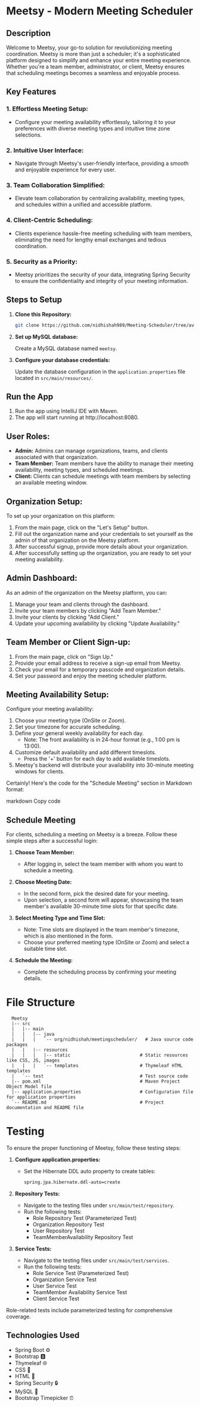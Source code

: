 # Meetsy - Modern Meeting Scheduler

## Description
Welcome to Meetsy, your go-to solution for revolutionizing meeting coordination. Meetsy is more than just a scheduler; it's a sophisticated platform designed to simplify and enhance your entire meeting experience. Whether you're a team member, administrator, or client, Meetsy ensures that scheduling meetings becomes a seamless and enjoyable process.

## Key Features

### 1. **Effortless Meeting Setup:**
- Configure your meeting availability effortlessly, tailoring it to your preferences with diverse meeting types and intuitive time zone selections.

### 2. **Intuitive User Interface:**
- Navigate through Meetsy's user-friendly interface, providing a smooth and enjoyable experience for every user.

### 3. **Team Collaboration Simplified:**
- Elevate team collaboration by centralizing availability, meeting types, and schedules within a unified and accessible platform.

### 4. **Client-Centric Scheduling:**
- Clients experience hassle-free meeting scheduling with team members, eliminating the need for lengthy email exchanges and tedious coordination.

### 5. **Security as a Priority:**
- Meetsy prioritizes the security of your data, integrating Spring Security to ensure the confidentiality and integrity of your meeting information.

## Steps to Setup

1. **Clone this Repository:**
   ```bash
   git clone https://github.com/nidhishah989/Meeting-Scheduler/tree/availability
2. **Set up MySQL database:**

    Create a MySQL database named `meetsy`.

3. **Configure your database credentials:**

   Update the database configuration in the `application.properties` file located in `src/main/resources/`.

## Run the App
1. Run the app using IntelliJ IDE with Maven.
2. The app will start running at http://localhost:8080.

## User Roles:

- **Admin:** Admins can manage organizations, teams, and clients associated with that organization.
- **Team Member:** Team members have the ability to manage their meeting availability, meeting types, and scheduled meetings.
- **Client:** Clients can schedule meetings with team members by selecting an available meeting window.

## Organization Setup:

To set up your organization on this platform:

1. From the main page, click on the "Let's Setup" button.
2. Fill out the organization name and your credentials to set yourself as the admin of that organization on the Meetsy platform.
3. After successful signup, provide more details about your organization.
4. After successfully setting up the organization, you are ready to set your meeting availability.

## Admin Dashboard:

As an admin of the organization on the Meetsy platform, you can:

1. Manage your team and clients through the dashboard. 
2. Invite your team members by clicking "Add Team Member."
3. Invite your clients by clicking "Add Client."
4. Update your upcoming availability by clicking "Update Availability."

## Team Member or Client Sign-up:

1. From the main page, click on "Sign Up."
2. Provide your email address to receive a sign-up email from Meetsy.
3. Check your email for a temporary passcode and organization details.
4. Set your password and enjoy the meeting scheduler platform.

## Meeting Availability Setup:

Configure your meeting availability:

1. Choose your meeting type (OnSite or Zoom).
2. Set your timezone for accurate scheduling.
3. Define your general weekly availability for each day.
   - Note: The front availability is in 24-hour format (e.g., 1:00 pm is 13:00).
4. Customize default availability and add different timeslots.
   - Press the '+' button for each day to add available timeslots.
5. Meetsy's backend will distribute your availability into 30-minute meeting windows for clients.


Certainly! Here's the code for the "Schedule Meeting" section in Markdown format:

markdown
Copy code
## Schedule Meeting

For clients, scheduling a meeting on Meetsy is a breeze. Follow these simple steps after a successful login:

1. **Choose Team Member:**
   - After logging in, select the team member with whom you want to schedule a meeting.

2. **Choose Meeting Date:**
   - In the second form, pick the desired date for your meeting.
   - Upon selection, a second form will appear, showcasing the team member's available 30-minute time slots for that specific date.

3. **Select Meeting Type and Time Slot:**
   - Note: Time slots are displayed in the team member's timezone, which is also mentioned in the form.
   - Choose your preferred meeting type (OnSite or Zoom) and select a suitable time slot.

4. **Schedule the Meeting:**
   - Complete the scheduling process by confirming your meeting details.

# File Structure
      Meetsy
      |-- src
      |   |-- main
      |   |   |-- java
      |   |   |   `-- org/nidhishah/meetingscheduler/   # Java source code packages
      |   |   |-- resources
      |   |   |   |-- static                          # Static resources like CSS, JS, images
      |   |   |   `-- templates                       # Thymeleaf HTML templates
      |   `-- test                                    # Test source code
      |-- pom.xml                                     # Maven Project Object Model file
      |-- application.properties                      # Configuration file for application properties
      `-- README.md                                   # Project documentation and README file
# Testing

To ensure the proper functioning of Meetsy, follow these testing steps:

1. **Configure application.properties:**
   - Set the Hibernate DDL auto property to create tables:
     ```bash
     spring.jpa.hibernate.ddl-auto=create
     ```

2. **Repository Tests:**
   - Navigate to the testing files under `src/main/test/repository`.
   - Run the following tests:
      - Role Repository Test (Parameterized Test)
      - Organization Repository Test
      - User Repository Test
      - TeamMemberAvailability Repository Test

3. **Service Tests:**
   - Navigate to the testing files under `src/main/test/services`.
   - Run the following tests:
      - Role Service Test (Parameterized Test)
      - Organization Service Test
      - User Service Test
      - TeamMember Availability Service Test
      - Client Service Test

Role-related tests include parameterized testing for comprehensive coverage.

## Technologies Used

- Spring Boot ⚙️
- Bootstrap 🅱️
- Thymeleaf 🌐
- CSS 🎨
- HTML 📄
- Spring Security 🔒
- MySQL 🐬
- Bootstrap Timepicker ⏰



